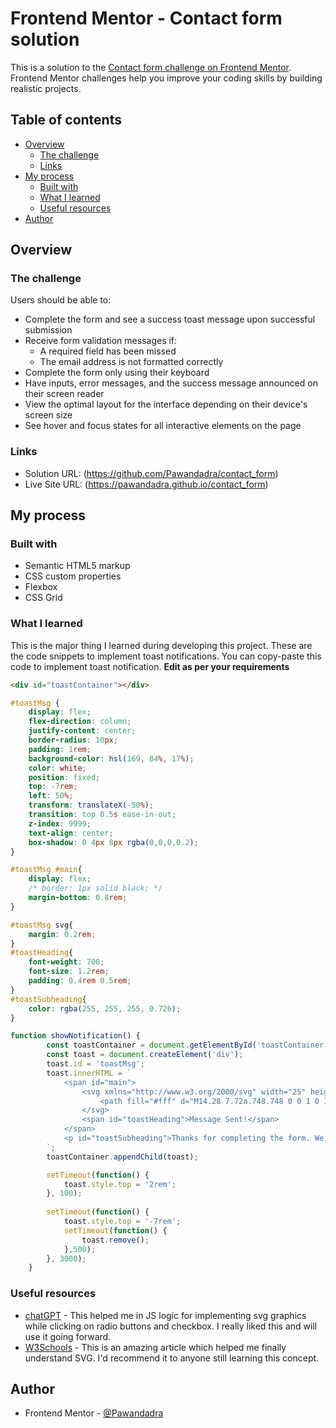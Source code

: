 # Frontend Mentor - Contact form solution

This is a solution to the [Contact form challenge on Frontend Mentor](https://www.frontendmentor.io/challenges/contact-form--G-hYlqKJj). Frontend Mentor challenges help you improve your coding skills by building realistic projects. 

## Table of contents

- [Overview](#overview)
  - [The challenge](#the-challenge)
  - [Links](#links)
- [My process](#my-process)
  - [Built with](#built-with)
  - [What I learned](#what-i-learned)
  - [Useful resources](#useful-resources)
- [Author](#author)


## Overview

### The challenge

Users should be able to:

- Complete the form and see a success toast message upon successful submission
- Receive form validation messages if:
  - A required field has been missed
  - The email address is not formatted correctly
- Complete the form only using their keyboard
- Have inputs, error messages, and the success message announced on their screen reader
- View the optimal layout for the interface depending on their device's screen size
- See hover and focus states for all interactive elements on the page

### Links

- Solution URL: (https://github.com/Pawandadra/contact_form)
- Live Site URL: (https://pawandadra.github.io/contact_form)


## My process

### Built with

- Semantic HTML5 markup
- CSS custom properties
- Flexbox
- CSS Grid

### What I learned

This is the major thing I learned during developing this project. These are the code snippets to implement toast notifications. You can copy-paste this code to implement toast notification.
**Edit as per your requirements**

```html
<div id="toastContainer"></div>
```
```css
#toastMsg {
    display: flex;
    flex-direction: column;
    justify-content: center;
    border-radius: 10px;
    padding: 1rem;
    background-color: hsl(169, 84%, 17%);
    color: white;
    position: fixed;
    top: -7rem;
    left: 50%;
    transform: translateX(-50%);
    transition: top 0.5s ease-in-out;
    z-index: 9999;
    text-align: center;
    box-shadow: 0 4px 8px rgba(0,0,0,0.2);
}

#toastMsg #main{
    display: flex;
    /* border: 1px solid black; */
    margin-bottom: 0.8rem;
}

#toastMsg svg{
    margin: 0.2rem;
}
#toastHeading{
    font-weight: 700;
    font-size: 1.2rem;
    padding: 0.4rem 0.5rem;
}
#toastSubheading{
    color: rgba(255, 255, 255, 0.726);
}
```
```js
function showNotification() {
        const toastContainer = document.getElementById('toastContainer');
        const toast = document.createElement('div');
        toast.id = 'toastMsg';
        toast.innerHTML = `
            <span id="main">
                <svg xmlns="http://www.w3.org/2000/svg" width="25" height="26" fill="none" viewBox="0 0 20 21">
                    <path fill="#fff" d="M14.28 7.72a.748.748 0 0 1 0 1.06l-5.25 5.25a.748.748 0 0 1-1.06 0l-2.25-2.25a.75.75 0 1 1 1.06-1.06l1.72 1.72 4.72-4.72a.75.75 0 0 1 1.06 0Zm5.47 2.78A9.75 9.75 0 1 1 10 .75a9.76 9.76 0 0 1 9.75 9.75Zm-1.5 0A8.25 8.25 0 1 0 10 18.75a8.26 8.26 0 0 0 8.25-8.25Z"/>
                </svg>
                <span id="toastHeading">Message Sent!</span>
            </span>
            <p id="toastSubheading">Thanks for completing the form. We'll be in touch soon!</p>
        `;  
        toastContainer.appendChild(toast);

        setTimeout(function() {
            toast.style.top = '2rem';
        }, 100);
    
        setTimeout(function() {
            toast.style.top = '-7rem';
            setTimeout(function() {
                toast.remove();
            },500); 
        }, 3000);
    }
```

### Useful resources

- [chatGPT](https://chatgpt.com/) - This helped me in JS logic for implementing svg graphics while clicking on radio buttons and checkbox. I really liked this and will use it going forward.
- [W3Schools](https://www.w3schools.com/html/html5_svg.asp) - This is an amazing article which helped me finally understand SVG. I'd recommend it to anyone still learning this concept.


## Author

- Frontend Mentor - [@Pawandadra](https://www.frontendmentor.io/profile/Pawandadra)